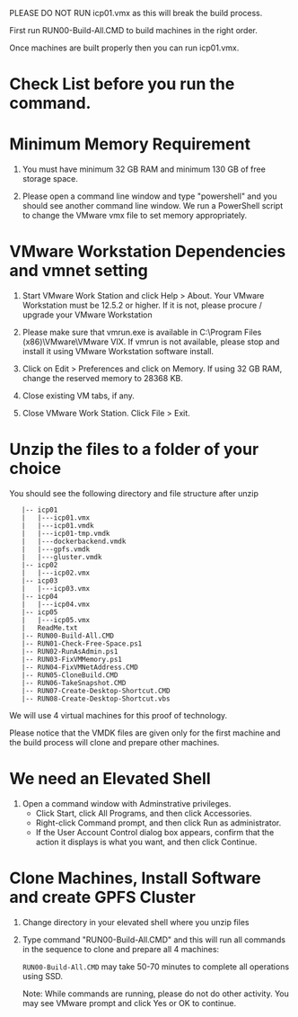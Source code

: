 
PLEASE DO NOT RUN icp01.vmx as this will break the build process.

First run RUN00-Build-All.CMD to build machines in the right order.

Once machines are built properly then you can run icp01.vmx.

Check List before you run the command.
=====================================

Minimum Memory Requirement
==========================

1. You must have minimum 32 GB RAM and minimum 130 GB of free storage space.

2. Please open a command line window and type "powershell" and you should see another
   command line window. We run a PowerShell script to change the VMware vmx file to set
   memory appropriately.


VMware Workstation Dependencies and vmnet setting
=================================================

1. Start VMware Work Station and click Help > About.
   Your VMware Workstation must be 12.5.2 or higher.
   If it is not, please procure / upgrade your VMware Workstation

2. Please make sure that vmrun.exe is available in C:\Program Files (x86)\VMware\VMware VIX.
   If vmrun is not available, please stop and install it using VMware Workstation software install.

3. Click on Edit > Preferences and click on Memory. If using 32 GB RAM, change the reserved memory to 28368 KB.

4. Close existing VM tabs, if any.

5. Close VMware Work Station. Click File > Exit.


Unzip the files to a folder of your choice
==========================================

You should see the following directory and file structure after unzip
```
   |-- icp01
   |   |---icp01.vmx
   |   |---icp01.vmdk
   |   |---icp01-tmp.vmdk
   |   |---dockerbackend.vmdk
   |   |---gpfs.vmdk
   |   |---gluster.vmdk
   |-- icp02
   |   |---icp02.vmx
   |-- icp03
   |   |---icp03.vmx
   |-- icp04
   |   |---icp04.vmx
   |-- icp05
   |   |---icp05.vmx   
   |   ReadMe.txt
   |-- RUN00-Build-All.CMD
   |-- RUN01-Check-Free-Space.ps1
   |-- RUN02-RunAsAdmin.ps1
   |-- RUN03-FixVMMemory.ps1
   |-- RUN04-FixVMNetAddress.CMD
   |-- RUN05-CloneBuild.CMD
   |-- RUN06-TakeSnapshot.CMD
   |-- RUN07-Create-Desktop-Shortcut.CMD
   |-- RUN08-Create-Desktop-Shortcut.vbs
```
We will use 4 virtual machines for this proof of technology.

Please notice that the VMDK files are given only for the first machine and the
build process will clone and prepare other machines.

We need an Elevated Shell
=========================

1. Open a command window with Adminstrative privileges.
   - Click Start, click All Programs, and then click Accessories.
   - Right-click Command prompt, and then click Run as administrator.
   - If the User Account Control dialog box appears, confirm that the action      it displays is what you want, and then click Continue.

Clone Machines, Install Software and create GPFS Cluster
===============================================================

1. Change directory in your elevated shell where you unzip files

2. Type command "RUN00-Build-All.CMD" and this will run all
   commands in the sequence to clone and prepare all 4 machines:

   `RUN00-Build-All.CMD` may take 50-70 minutes to complete all operations using SSD.         

   Note: While commands are running, please do not do other activity. You may see VMware prompt and click Yes or OK to continue.
